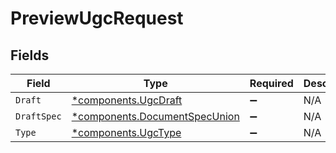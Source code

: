 # PreviewUgcRequest


## Fields

| Field                                                                         | Type                                                                          | Required                                                                      | Description                                                                   |
| ----------------------------------------------------------------------------- | ----------------------------------------------------------------------------- | ----------------------------------------------------------------------------- | ----------------------------------------------------------------------------- |
| `Draft`                                                                       | [*components.UgcDraft](../../models/components/ugcdraft.md)                   | :heavy_minus_sign:                                                            | N/A                                                                           |
| `DraftSpec`                                                                   | [*components.DocumentSpecUnion](../../models/components/documentspecunion.md) | :heavy_minus_sign:                                                            | N/A                                                                           |
| `Type`                                                                        | [*components.UgcType](../../models/components/ugctype.md)                     | :heavy_minus_sign:                                                            | N/A                                                                           |